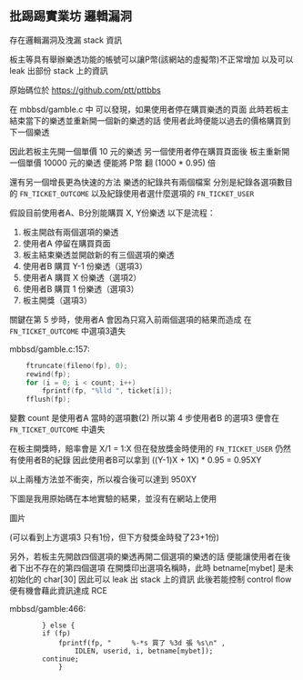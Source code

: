 批踢踢實業坊 邏輯漏洞
---------------------

存在邏輯漏洞及洩漏 stack 資訊


板主等具有舉辦樂透功能的帳號可以讓P幣(該網站的虛擬幣)不正常增加
以及可以 leak 出部份 stack 上的資訊

原始碼位於 https://github.com/ptt/pttbbs

在 mbbsd/gamble.c 中
可以發現，如果使用者停在購買樂透的頁面
此時若板主結束當下的樂透並重新開一個新的樂透的話
使用者此時便能以過去的價格購買到下一個樂透

因此若板主先開一個單價 10 元的樂透
另一個使用者停在購買頁面後
板主重新開一個單價 10000 元的樂透
便能將 P幣 翻 (1000 * 0.95) 倍

還有另一個增長更為快速的方法
樂透的紀錄共有兩個檔案
分別是紀錄各選項數目的 `FN_TICKET_OUTCOME`
以及紀錄使用者選什麼選項的 `FN_TICKET_USER`

假設目前使用者A、B分別能購買 X, Y份樂透
以下是流程：

1. 板主開啟有兩個選項的樂透
2. 使用者A 停留在購買頁面
3. 板主結束樂透並開啟新的有三個選項的樂透
4. 使用者B 購買 Y-1 份樂透（選項3）
5. 使用者A 購買 X 份樂透（選項2）
6. 使用者B 購買 1 份樂透（選項3）
7. 板主開獎（選項3）

關鍵在第 5 步時，使用者A 會因為只寫入前兩個選項的結果而造成
在 `FN_TICKET_OUTCOME` 中選項3遺失

mbbsd/gamble.c:157:
```cpp
    ftruncate(fileno(fp), 0);
    rewind(fp);
    for (i = 0; i < count; i++)
        fprintf(fp, "%lld ", ticket[i]);
    fflush(fp);
```

變數 count 是使用者A 當時的選項數(2)
所以第 4 步使用者B 的選項3 便會在 `FN_TICKET_OUTCOME` 中遺失

在板主開獎時，賠率會是 X/1 = 1:X
但在發放獎金時使用的 `FN_TICKET_USER` 仍然有使用者B的紀錄
因此使用者B可以拿到 ((Y-1)X + 1X) * 0.95 = 0.95XY

以上兩種方法並不衝突，所以複合後可以達到 950XY

下圖是我用原始碼在本地實驗的結果，並沒有在網站上使用

圖片

(可以看到上方選項3 只有1份，但下方發獎金時發了23+1份)

另外，若板主先開啟四個選項的樂透再開二個選項的樂透的話
便能讓使用者在後者下出不存在的第四個選項
在開獎印出選項名稱時，此時 betname[mybet] 是未初始化的 char[30]
因此可以 leak 出 stack 上的資訊
此後若能控制 control flow
便有機會藉此資訊達成 RCE

mbbsd/gamble:466:
```
        } else {
        if (fp)
            fprintf(fp, "     %-*s 買了 %3d 張 %s\n" ,
                IDLEN, userid, i, betname[mybet]);
        continue;
            }
```
